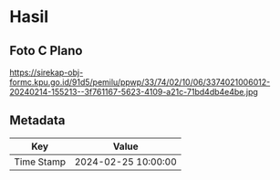 # Hasil

## Foto C Plano

https://sirekap-obj-formc.kpu.go.id/91d5/pemilu/ppwp/33/74/02/10/06/3374021006012-20240214-155213--3f761167-5623-4109-a21c-71bd4db4e4be.jpg


## Metadata

| Key        | Value               |
| ---------- | ------------------- |
| Time Stamp | 2024-02-25 10:00:00 |



